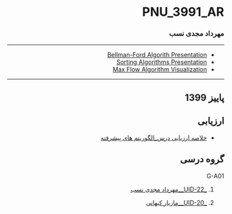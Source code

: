 
<div dir="rtl">

# PNU_3991_AR

### مهرداد مجدی نسب
 
---

- [Bellman-Ford Algorith Presentation](https://github.com/MehrdadMajdinasab/PNU_3991_AR/tree/main/Advanced%20Algorithms/Bellman-Ford%20Algorith%20Presentation)
- [Sorting Algorithms Presentation](https://github.com/MehrdadMajdinasab/PNU_3991_AR/tree/main/Advanced%20Algorithms/Sorting%20Algorithms%20Presentation)
- [Max Flow Algorithm Visualization](https://github.com/MehrdadMajdinasab/PNU_3991_AR/tree/main/Advanced%20Algorithms/Max%20Flow%20Algorithm%20Visualization)
------------------
## پاییز 1399

## ارزیابی
- [خلاصه ارزیابی درس_الگوریتم های پیشرفته](https://github.com/MehrdadMajdinasab/PNU_3991_AR/blob/main/Advanced%20Algorithms/MM_AdvancedAlgorithms_CheckList_AR_3991.pdf)

## گروه درسی

G-A01 
1. [_UID-22__مهرداد مجدی نسب](https://github.com/AliRazavi-edu/PNU_3991/tree/master/_MSc/SoftwareProjectManagement/1115272_01/20_%D9%85%D9%87%D8%B1%D8%AF%D8%A7%D8%AF%20%D9%85%D8%AC%D8%AF%D9%8A%20%D9%86%D8%B3%D8%A8)

1. [_UID-20__مازیار کیهانی](https://github.com/AliRazavi-edu/PNU_3991/tree/master/_MSc/AdvancedAlgorithms/1115025_01/20_%D9%85%D8%A7%D8%B2%D9%8A%D8%A7%D8%B1%20%D9%83%D9%8A%D9%87%D8%A7%D9%86%D9%8A)
